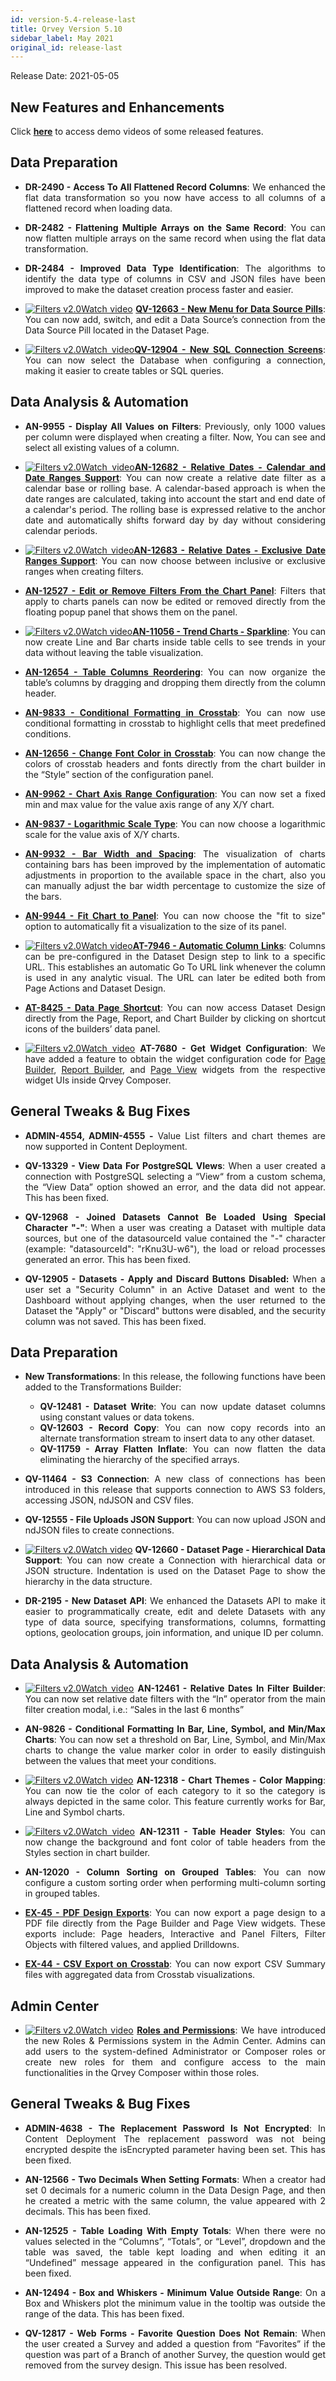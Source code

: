 ```yaml
---
id: version-5.4-release-last
title: Qrvey Version 5.10
sidebar_label: May 2021
original_id: release-last
---
```

<div style="text-align: justify">
Release Date: 2021-05-05


## New Features and Enhancements 

Click <a href="/docs/video-training/release/version-5.10" target="_blank"> <strong>here</strong></a> to access demo videos of some released features.

## Data Preparation

* <strong>DR-2490 - Access To All Flattened Record Columns</strong>: We enhanced the flat data transformation so you now have access to all columns of a flattened record when loading data.

* <strong>DR-2482 - Flattening Multiple Arrays on the Same Record</strong>: You can now flatten multiple arrays on the same record when using the flat data transformation.

* <strong>DR-2484 - Improved Data Type Identification</strong>: The algorithms to identify the data type of columns in CSV and JSON files have been improved to make the dataset creation process faster and easier.

* <a href="/docs/video-training/release/version-5.10/#new-menu-for-data-source-pills-and-new-connections-screens" target="_blank" class="tooltip"><img alt="Filters v2.0" src="https://s3.amazonaws.com/cdn.qrvey.com/documentation_assets/release-notes/video_icon.png#thumbnail-20" class="video-icon-png"><span class="tooltiptext">Watch video</span></a>  <a href="/docs/ui-docs/datasets/datasets/#changing-the-data-source" target="_blank"><strong>QV-12663 - New Menu for Data Source Pills</strong></a>: You can now add, switch, and edit a Data Source’s connection from the Data Source Pill located in the Dataset Page. 

* <a href="/docs/video-training/release/version-5.10/#new-menu-for-data-source-pills-and-new-connections-screens" target="_blank" class="tooltip"><img alt="Filters v2.0" src="https://s3.amazonaws.com/cdn.qrvey.com/documentation_assets/release-notes/video_icon.png#thumbnail-20" class="video-icon-png"><span class="tooltiptext">Watch video</span></a><a href="/docs/ui-docs/datasets/databases/" target="_blank"><strong>QV-12904 - New SQL Connection Screens</strong></a>: You can now select the Database when configuring a connection, making it easier to create tables or SQL queries. 


## Data Analysis & Automation

* <strong>AN-9955 - Display All Values on Filters</strong>: Previously, only 1000 values per column were displayed when creating a filter. Now, You can see and select all existing values of a column.

* <a href="/docs/video-training/release/version-5.10/#relative-date---new-date-ranges" target="_blank" class="tooltip"><img alt="Filters v2.0" src="https://s3.amazonaws.com/cdn.qrvey.com/documentation_assets/release-notes/video_icon.png#thumbnail-20" class="video-icon-png"><span class="tooltiptext">Watch video</span></a><a href="/docs/ui-docs/filtering-data/working-with-filters/#calendar-versus-rolling-date-ranges" target="_blank"><strong>AN-12682 - Relative Dates - Calendar and Date Ranges Support</strong></a>: You can now create a relative date filter as a calendar base or rolling base. A calendar-based approach is when the date ranges are calculated, taking into account the start and end date of a calendar's period. The rolling base is expressed relative to the anchor date and automatically shifts forward day by day without considering calendar periods.

* <a href="/docs/video-training/release/version-5.10/#relative-date---new-date-ranges" target="_blank" class="tooltip"><img alt="Filters v2.0" src="https://s3.amazonaws.com/cdn.qrvey.com/documentation_assets/release-notes/video_icon.png#thumbnail-20" class="video-icon-png"><span class="tooltiptext">Watch video</span></a><a href="/docs/ui-docs/filtering-data/working-with-filters/#inclusive-versus-exclusive-date-ranges" target="_blank"><strong>AN-12683 - Relative Dates - Exclusive Date Ranges Support</strong></a>: You can now choose between inclusive or exclusive ranges when creating filters.

* <a href="/docs/ui-docs/filtering-data/working-with-filters/#seeedit-filters-directly-from-charts" target="_blank"><strong>AN-12527 - Edit or Remove Filters From the Chart Panel</strong></a>: Filters that apply to charts panels can now be edited or removed directly from the floating popup panel that shows them on the panel.

* <a href="/docs/video-training/release/version-5.10/#trend-charts---sparkline" target="_blank" class="tooltip"><img alt="Filters v2.0" src="https://s3.amazonaws.com/cdn.qrvey.com/documentation_assets/release-notes/video_icon.png#thumbnail-20" class="video-icon-png"><span class="tooltiptext">Watch video</span></a><a href="/docs/ui-docs/dataviews/chart-types/#charts-in-tables" target="_blank"><strong>AN-11056 - Trend Charts - Sparkline</strong></a>: You can now create Line and Bar charts inside table cells to see trends in your data without leaving the table visualization.

* <a href="/docs/ui-docs/dataviews/chart-types/#reordering-columns" target="_blank"><strong>AN-12654 - Table Columns Reordering</strong></a>: You can now organize the table’s columns by dragging and dropping them directly from the column header.

* <a href="/docs/ui-docs/dataviews/chart-types/#conditional-formatting-in-crosstab" target="_blank"><strong>AN-9833 - Conditional Formatting in Crosstab</strong></a>: You can now use conditional formatting in crosstab to highlight cells that meet predefined conditions.

* <a href="/docs/ui-docs/dataviews/chart-types/#changing-header-colors" target="_blank"><strong>AN-12656 - Change Font Color in Crosstab</strong></a>: You can now change the colors of crosstab headers and fonts directly from the chart builder in the “Style” section of the configuration panel.

* <a href="/docs/ui-docs/dataviews/chart-builder/#fixed-range-configurations" target="_blank"><strong>AN-9962 - Chart Axis Range Configuration</strong></a>: You can now set a fixed min and max value for the value axis range of any X/Y chart.

* <a href="/docs/ui-docs/dataviews/chart-builder/#scale-type" target="_blank"><strong>AN-9837 - Logarithmic Scale Type</strong></a>: You can now choose a logarithmic scale for the value axis of X/Y charts.

* <a href="/docs/ui-docs/dataviews/chart-types/#modifying-bar-width-and-spacing" target="_blank"><strong>AN-9932 - Bar Width and Spacing</strong></a>: The visualization of charts containing bars has been improved by the implementation of automatic adjustments in proportion to the available space in the chart, also you can manually adjust the bar width percentage to customize the size of the bars.

* <a href="/docs/ui-docs/dataviews/chart-builder/#adjusting-chart-to-fit-the-size-of-panel" target="_blank"><strong>AN-9944 - Fit Chart to Panel</strong></a>: You can now choose the "fit to size" option to automatically fit a visualization to the size of its panel.

* <a href="/docs/video-training/release/version-5.10/#automatic-column-links" target="_blank" class="tooltip"><img alt="Filters v2.0" src="https://s3.amazonaws.com/cdn.qrvey.com/documentation_assets/release-notes/video_icon.png#thumbnail-20" class="video-icon-png"><span class="tooltiptext">Watch video</span></a><a href="/docs/ui-docs/datasets/column-links/" target="_blank"><strong>AT-7946 - Automatic Column Links</strong></a>: Columns can be pre-configured in the Dataset Design step to link to a specific URL. This establishes an automatic Go To URL link whenever the column is used in any analytic visual. The URL can later be edited both from Page Actions and Dataset Design.

* <a href="/docs/ui-docs/builders/pages/#data--configuration" target="_blank"><strong>AT-8425 - Data Page Shortcut</strong></a>: You can now access Dataset Design directly from the Page, Report, and Chart Builder by clicking on shortcut icons of the builders’ data panel.

* <a href="/docs/video-training/release/version-5.10/#get-widget-configuration" target="_blank" class="tooltip"><img alt="Filters v2.0" src="https://s3.amazonaws.com/cdn.qrvey.com/documentation_assets/release-notes/video_icon.png#thumbnail-20" class="video-icon-png"><span class="tooltiptext">Watch video</span></a> <strong>AT-7680 - Get Widget Configuration</strong>: We have added a feature to obtain the widget configuration code for <a href="/docs/embedding/widgets/app-building/widget-page-builder/" target="_blank">Page Builder</a>, <a href="/docs/embedding/widgets/app-building/widget-report-builder/" target="_blank">Report Builder</a>, and <a href="/docs/embedding/widgets/app-building/widget-page-view/" target="_blank">Page View</a> widgets from the respective widget UIs inside Qrvey Composer. 

 
## General Tweaks & Bug Fixes

* **ADMIN-4554, ADMIN-4555 -** Value List filters and chart themes are now supported in Content Deployment.

* **QV-13329 - View Data For PostgreSQL VIews**: When a user created a connection with PostgreSQL selecting a “View“ from a custom schema, the “View Data” option showed an error, and the data did not appear. This has been fixed.

* **QV-12968 - Joined Datasets Cannot Be Loaded Using Special Character "-"**: When a user was creating a Dataset with multiple data sources, but one of the datasourceId value contained the "-" character (example: "datasourceId": "rKnu3U-w6"), the load or reload processes generated an error. This has been fixed.

* **QV-12905 - Datasets - Apply and Discard Buttons Disabled:** When a user set a "Security Column" in an Active Dataset and went to the Dashboard without applying changes, when the user returned to the Dataset the "Apply" or "Discard" buttons were disabled, and the security column was not saved. This has been fixed.














































## Data Preparation


* <strong>New Transformations</strong>: In this release, the following functions have been added to the Transformations Builder:
    * **QV-12481 - Dataset Write**: You can now update dataset columns using constant values or data tokens.
    * **QV-12603 - Record Copy**: You can now copy records into an alternate transformation stream to insert data to any other dataset.
    * **QV-11759 - Array Flatten Inflate**: You can now flatten the data eliminating the hierarchy of the specified arrays.

* <strong> QV-11464 - S3 Connection</strong>: A new class of connections has been introduced in this release that supports connection to AWS S3 folders, accessing JSON, ndJSON and CSV files.

* <strong>QV-12555 - File Uploads JSON Support</strong>: You can now upload JSON and ndJSON files to create connections.

* <a href="/docs/video-training/release/version-5.9/#hierarchical-data-support" target="_blank" class="tooltip"><img alt="Filters v2.0" src="https://s3.amazonaws.com/cdn.qrvey.com/documentation_assets/release-notes/video_icon.png#thumbnail-20" class="video-icon-png"><span class="tooltiptext">Watch video</span></a> <strong> QV-12660 - Dataset Page - Hierarchical Data Support</strong>: You can now create a Connection with hierarchical data or JSON structure. Indentation is used on the Dataset Page to show the hierarchy in the data structure.

* <strong>DR-2195 - New Dataset API</strong>: We enhanced the Datasets API to make it easier to programmatically create, edit and delete Datasets with any type of data source, specifying transformations, columns, formatting options, geolocation groups, join information, and unique ID per column.


## Data Analysis & Automation

* <a href="/docs/video-training/release/version-5.9/#relative-dates-in-filter-builder" target="_blank" class="tooltip"><img alt="Filters v2.0" src="https://s3.amazonaws.com/cdn.qrvey.com/documentation_assets/release-notes/video_icon.png#thumbnail-20" class="video-icon-png"><span class="tooltiptext">Watch video</span></a> 
<strong> AN-12461 - Relative Dates In Filter Builder</strong>: You can now set relative date filters with the “In” operator from the main filter creation modal, i.e.: “Sales in the last 6 months”

* <strong> AN-9826 - Conditional Formatting In Bar, Line, Symbol, and Min/Max Charts</strong>: You can now set a threshold on Bar, Line, Symbol, and Min/Max charts to change the value marker color in order to easily distinguish between the values that meet your conditions.

* <a href="/docs/video-training/release/version-5.9/#color-mapping-and-table-header-styles" target="_blank" class="tooltip"><img alt="Filters v2.0" src="https://s3.amazonaws.com/cdn.qrvey.com/documentation_assets/release-notes/video_icon.png#thumbnail-20" class="video-icon-png"><span class="tooltiptext">Watch video</span></a> <strong>AN-12318 - Chart Themes - Color Mapping</strong>: You can now tie the color of each category to it so the category is always depicted in the same color. This feature currently works for Bar, Line and Symbol charts.

* <a href="/docs/video-training/release/version-5.9/#color-mapping-and-table-header-styles" target="_blank" class="tooltip"><img alt="Filters v2.0" src="https://s3.amazonaws.com/cdn.qrvey.com/documentation_assets/release-notes/video_icon.png#thumbnail-20" class="video-icon-png"><span class="tooltiptext">Watch video</span></a>
<strong>AN-12311 - Table Header Styles</strong>: You can now change the background and font color of table headers from the Styles section in chart builder.

* <strong>AN-12020 - Column Sorting on Grouped Tables</strong>: You can now configure a custom sorting order when performing multi-column sorting in grouped tables.

* <a href="/docs/ui-docs/dataviews/exporting/#exporting" target="_blank"><strong>EX-45 - PDF Design Exports</strong></a>: You can now export a page design to a PDF file directly from the Page Builder and Page View widgets. These exports include: Page headers, Interactive and Panel Filters, Filter Objects with filtered values, and applied Drilldowns.

* <a href="/docs/ui-docs/dataviews/exporting/#exporting" target="_blank"><strong>EX-44 - CSV Export on Crosstab</strong></a>: You can now export CSV Summary files with aggregated data from Crosstab visualizations.


## Admin Center

* <a href="/docs/video-training/release/version-5.9/#roles-and-permissions" target="_blank" class="tooltip"><img alt="Filters v2.0" src="https://s3.amazonaws.com/cdn.qrvey.com/documentation_assets/release-notes/video_icon.png#thumbnail-20" class="video-icon-png"><span class="tooltiptext">Watch video</span></a>
<a href="/docs/admin/roles-and-permissions" target="_blank"><strong>Roles and Permissions</strong></a>: We have introduced the new Roles & Permissions system in the Admin Center. Admins can add users to the system-defined Administrator or Composer roles or create new roles for them and configure access to the main functionalities in the Qrvey Composer within those roles.  


## General Tweaks & Bug Fixes

* **ADMIN-4638 - The Replacement Password Is Not Encrypted**: In Content Deployment The replacement password was not being encrypted despite the isEncrypted parameter having been set. This has been fixed.

* **AN-12566 - Two Decimals When Setting Formats**: When a creator had set 0 decimals for a numeric column in the Data Design Page, and then he created a metric with the same column, the value appeared with 2 decimals. This has been fixed.

* **AN-12525 - Table Loading With Empty Totals**: When there were no values selected in the “Columns”, “Totals”, or “Level”, dropdown and the table was saved, the table kept loading and when editing it an “Undefined” message appeared in the configuration panel. This has been fixed.

* **AN-12494 - Box and Whiskers - Minimum Value Outside Range**: On a Box and Whiskers plot the minimum value in the tooltip was outside the range of the data. This has been fixed.

* **QV-12817 - Web Forms - Favorite Question Does Not Remain**: When the user created a Survey and added a question from “Favorites” if the question was part of a Branch of another Survey, the question would get removed from the survey design. This issue has been resolved.




